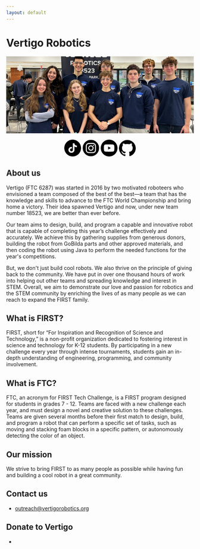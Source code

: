 ```yaml
---
layout: default
---
```


# Vertigo Robotics

![Team Photo](images/team-photo.jpg)

<div align="center">

<a href="https://www.tiktok.com/@vertigorobotics"><img src="images/tiktok.png" alt="TikTok" width="45" height="45"></a>
<a href="https://www.instagram.com/vertigorobotics/"><img src="images/instagram.png" alt="Instagram" width="45" height="45"></a>
<a href="https://www.youtube.com/@vertigorobotics1943"><img src="images/youtube.png" alt="Youtube" width="45" height="45"></a>
<a href="https://github.com/vertigo18523"><img src="images/github.png" alt="GitHub" width="45" height="45"></a>

</div>

## About us

Vertigo (FTC 6287) was started in 2016 by two motivated roboteers who envisioned a team composed of the best of the best—a team that has the knowledge and skills to advance to the FTC World Championship and bring home a victory. Their idea spawned Vertigo and now, under new team number 18523, we are better than ever before.

Our team aims to design, build, and program a capable and innovative robot that is capable of completing this year’s challenge effectively and accurately. We achieve this by gathering supplies from generous donors, building the robot from GoBilda parts and other approved materials, and then coding the robot using Java to perform the needed functions for the year's competitions.

But, we don't just build cool robots. We also thrive on the principle of giving back to the community. We have put in over one thousand hours of work into helping out other teams and spreading knowledge and interest in STEM. Overall, we aim to demonstrate our love and passion for robotics and the STEM community by enriching the lives of as many people as we can reach to expand the FIRST family.

## What is FIRST?

FIRST, short for “For Inspiration and Recognition of Science and Technology,” is a non-profit organization dedicated to fostering interest in science and technology for K-12 students. By participating in a new challenge every year through intense tournaments, students gain an in-depth understanding of engineering, programming, and community involvement.

## What is FTC?

FTC, an acronym for FIRST Tech Challenge, is a FIRST program designed for students in grades 7 - 12. Teams are faced with a new challenge each year, and must design a novel and creative solution to these challenges. Teams are given several months before their first match to design, build, and program a robot that can perform a specific set of tasks, such as moving and stacking foam blocks in a specific pattern, or autonomously detecting the color of an object.

## Our mission

We strive to bring FIRST to as many people as possible while having fun and building a cool robot in a great community.

## Contact us

- <outreach@vertigorobotics.org>

## Donate to Vertigo

- 
